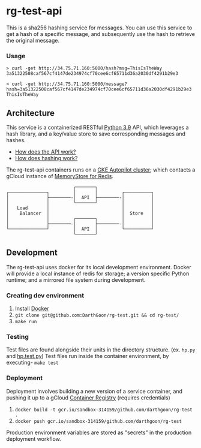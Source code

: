 # rg-test-api
This is a sha256 hashing service for messages.  You can use this service to get a hash of a specific message, and subsequently use the hash to retrieve the original message.

### Usage
```
> curl -get http://34.75.71.160:5000/hash?msg=ThisIsTheWay
3a51322508caf567cf4147de234974cf70cee6cf65711d36a2030df4291b29e3

> curl -get http://34.75.71.160:5000/message?hash=3a51322508caf567cf4147de234974cf70cee6cf65711d36a2030df4291b29e3
ThisIsTheWay
```
## Architecture
This service is a containerized RESTful [Python 3.9](https://docs.python.org/3.9/) API, which leverages a hash library, and a key/value store to save corresponding messages and hashes.
 - [How does the API work?](https://github.com/DarthGoon/rg-test/blob/master/app/server.py)
 - [How does hashing work?](https://github.com/DarthGoon/rg-test/blob/master/app/hp.py)

The rg-test-api containers runs on a [GKE Autopilot cluster](https://cloud.google.com/kubernetes-engine/docs/concepts/autopilot-overview); which contacts a gCloud instance of [MemoryStore for Redis](https://cloud.google.com/memorystore/docs/redis/redis-overview).
```
                         ┌───────┐
┌──────────────┐         │       │         ┌──────────┐
│              ├────────-│  API  ├────────-│          │
│              │         └───────┘         │          │
│   Load       │                           │          │
│    Balancer  │                           │  Store   │
│              │         ┌───────┐         │          │
│              ├────────-│       ├────────-│          │
└──────────────┘         │  API  │         └──────────┘
                         └───────┘
```
## Development
The rg-test-api uses docker for its local development environment.  Docker will provide a local instance of redis for storage; a version specific Python runtime; and a mirrored file system during development.
### Creating dev environment
1. Install [Docker](https://docs.docker.com/get-docker/)
2. `git clone git@github.com:DarthGoon/rg-test.git && cd rg-test/`
3. `make run`
### Testing
Test files are found alongside their units in the directory structure.
(ex. `hp.py` and [hp.test.py](https://github.com/DarthGoon/rg-test/blob/master/app/hp.test.py)) 
Test files run inside the container environment, by executing- 
`make test` 
### Deployment
Deployment involves building a new version of a service container, and pushing it up to a gCloud [Container Registry](https://cloud.google.com/container-registry/docs/quickstart) (requires credentials)
1. `docker build -t gcr.io/sandbox-314159/github.com/darthgoon/rg-test .`
2. `docker push gcr.io/sandbox-314159/github.com/darthgoon/rg-test`  

Production environment variables are stored as "secrets" in the production deployment workflow.
